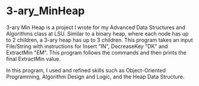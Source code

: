 # 3-ary_MinHeap

3-ary Min Heap is a project I wrote for my Advanced Data Structures and Algorithms class at LSU. Similar to a binary heap, where each node has up to 2 children, a 3-ary heap has up to 3 children. This program takes an input File/String with instructions for Insert "IN", DecreaseKey "DK" and ExtractMin "EM". This program follows the commands and then prints the final ExtractMin value.

In this program, I used and refined skills such as Object-Oriented Programming, Algorithm Design and Logic, and the Heap Data Structure.
